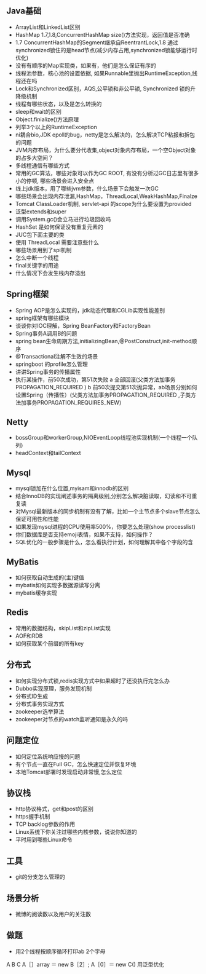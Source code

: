## Java基础

* ArrayList和LinkedList区别
* HashMap 1.7,1.8,ConcurrentHashMap size()方法实现，返回值是否准确
* 1.7 ConcurrentHashMap的Segment继承自ReentrantLock,1.8 通过synchronized锁住的是head节点(减少内存占用,synchronized锁能够运行时优化)
* 没有有顺序的Map实现类，如果有，他们是怎么保证有序的
* 线程池参数，核心池的设置依据, 如果Runnable里抛出RuntimeException,线程还在吗
* Lock和Synchronized区别，AQS,公平锁和非公平锁, Synchronized 锁的升降级机制
* 线程有哪些状态，以及是怎么转换的
* sleep和wait的区别
* Object.finialize()方法原理
* 列举3个以上的RuntimeException
* ni耦合bio,JDK epoll的bug，netty是怎么解决的，怎么解决TCP粘报和拆包的问题
* JVM内存布局，为什么要分代收集,object对象内存布局，一个空Object对象的占多大空间？
* 多线程通信有哪些方式
* 常用的GC算法，哪些对象可以作为GC ROOT, 有没有分析过GC日志里有很多小的停顿, 哪些场景会进入安全点
* 线上jdk版本，用了哪些jvm参数，什么场景下会触发一次GC
* 哪些场景会出现内存泄漏,HashMap，ThreadLocal,WeakHashMap,Finalze
* Tomcat ClassLoader机制, servlet-api 的scope为什么要设置为provided
* 泛型extends和super
* 调用System.gc()会立马进行垃圾回收吗
* HashSet 是如何保证没有重复元素的
* JUC包下面主要的类
* 使用 ThreadLocal 需要注意些什么
* 哪些场景用到了spi机制
* 怎么中断一个线程
* final关键字的用途
* 什么情况下会发生栈内存溢出



## Spring框架

* Spring AOP是怎么实现的，jdk动态代理和CGLib实现性能差别
* spring框架有哪些模块
* 谈谈你对IOC理解，Spring BeanFactory和FactoryBean
* Spring事务A调用B的问题
* spring bean生命周期方法,initializingBean,@PostConstruct,init-method顺序
* @Transactional注解不生效的场景
* springboot 的profile怎么管理
* 讲讲Spring事务的传播属性
* 执行某操作，前50次成功，第51次失败
a 全部回滚(父类方法加事务PROPAGATION_REQUIRED )
b 前50次提交第51次抛异常，ab场景分别如何设置Spring（传播性）(父类方法加事务PROPAGATION_REQUIRED ,子类方法加事务PROPAGATION_REQUIRES_NEW)

## Netty

* bossGroup和workerGroup,NIOEventLoop线程池实现机制(一个线程一个队列)
* headContext和tailContext 

## Mysql

* mysql锁加在什么位置,myisam和innodb的区别
* 结合InnoDB的实现阐述事务的隔离级别,分别怎么解决脏读取，幻读和不可重复读
* 对Mysql最新版本的同步机制有没有了解，比如一个主节点多个slave节点怎么保证可用性和性能
* 如果发现mysql进程的CPU使用率500%，你要怎么处理(show processlist)
* 你们数据库是否支持emoji表情，如果不支持，如何操作？
* SQL优化的一般步骤是什么，怎么看执行计划，如何理解其中各个字段的含

## MyBatis

* 如何获取自动生成的(主)键值
* mybatis如何实现多数据源读写分离
* mybatis缓存实现

## Redis

* 常用的数据结构，skipList和zipList实现
* AOF和RDB
* 如何获取某个前缀的所有key


## 分布式

* 如何实现分布式锁,redis实现方式中如果超时了还没执行完怎么办
* Dubbo实现原理，服务发现机制
* 分布式ID生成
* 分布式事务实现方式
* zookeeper选举算法
* zookeeper对节点的watch监听通知是永久的吗


## 问题定位

* 如何定位系统响应慢的问题
* 有个节点一直在Full GC，怎么快速定位并恢复环境
* 本地Tomcat部署时发现启动非常慢,怎么定位

## 协议栈

* http协议格式，get和post的区别
* https握手机制
* TCP backlog参数的作用
* Linux系统下你关注过哪些内核参数，说说你知道的
* 平时用到哪些Linux命令

## 工具

* git的分支怎么管理的

## 场景分析

* 微博的阅读数以及用户的关注数

## 做题

* 用2个线程按顺序循环打印ab 2个字母

A B C
A［］array ＝ new B［2］;
A［0］＝ new C()
用泛型优化
